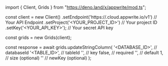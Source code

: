 import { Client, Grids } from "https://deno.land/x/appwrite/mod.ts";

const client = new Client()
    .setEndpoint('https://<REGION>.cloud.appwrite.io/v1') // Your API Endpoint
    .setProject('<YOUR_PROJECT_ID>') // Your project ID
    .setKey('<YOUR_API_KEY>'); // Your secret API key

const grids = new Grids(client);

const response = await grids.updateStringColumn(
    '<DATABASE_ID>', // databaseId
    '<TABLE_ID>', // tableId
    '', // key
    false, // required
    '<DEFAULT>', // default
    1, // size (optional)
    '' // newKey (optional)
);
